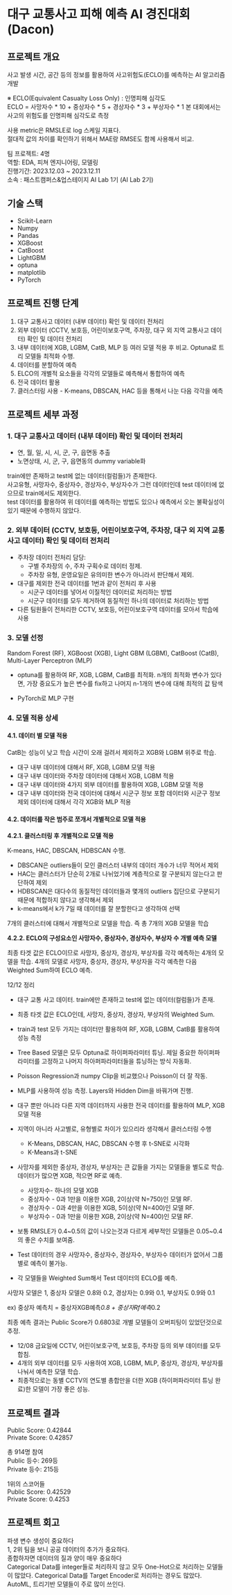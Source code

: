 # 대구 교통사고 피해 예측 AI 경진대회 (Dacon)  
## 프로젝트 개요
사고 발생 시간, 공간 등의 정보를 활용하여 사고위험도(ECLO)를 예측하는 AI 알고리즘 개발  

※ ECLO(Equivalent Casualty Loss Only) : 인명피해 심각도  
ECLO = 사망자수 * 10 + 중상자수 * 5 + 경상자수 * 3 + 부상자수 * 1 본 대회에서는 사고의 위험도를 인명피해 심각도로 측정  

사용 metric은 RMSLE로 log 스케일 지표다.    
절대적 값의 차이를 확인하기 위해서 MAE랑 RMSE도 함께 사용해서 비교. 

팀 프로젝트: 4명   
역할: EDA, 피쳐 엔지니어링, 모델링  
진행기간: 2023.12.03 ~ 2023.12.11  
소속 : 패스트캠퍼스&업스테이지 AI Lab 1기 (AI Lab 2기)  


## 기술 스택
+ Scikit-Learn
+ Numpy
+ Pandas
+ XGBoost
+ CatBoost
+ LightGBM
+ optuna
+ matplotlib
+ PyTorch  


## 프로젝트 진행 단계  
1. 대구 교통사고 데이터 (내부 데이터) 확인 및 데이터 전처리    
2. 외부 데이터 (CCTV, 보호등, 어린이보호구역, 주차장, 대구 외 지역 교통사고 데이터) 확인 및 데이터 전처리  
3. 내부 데이터에 XGB, LGBM, CatB, MLP 등 여러 모델 적용 후 비교. Optuna로 트리 모델들 최적화 수행.  
4. 데이터를 분할하여 예측  
5. ELCO의 개별적 요소들을 각각의 모델들로 예측해서 통합하여 예측  
6. 전국 데이터 활용  
7. 클러스터링 사용 - K-means, DBSCAN, HAC 등을 통해서 나눈 다음 각각을 예측    

## 프로젝트 세부 과정  
### 1. 대구 교통사고 데이터 (내부 데이터) 확인 및 데이터 전처리  
+ 연, 월, 일, 시, 시, 군, 구, 읍면동 추출  
+ 노면상태, 시, 군, 구, 읍면동의 dummy variable화   

train에만 존재하고 test에 없는 데이터(컬럼들)가 존재한다.  
사고유형, 사망자수, 중상자수, 경상자수, 부상자수가 그런 데이터인데 test 데이터에 없으므로 train에서도 제외한다.  
test 데이터를 활용하여 위 데이터를 예측하는 방법도 있으나 예측에서 오는 불확실성이 있기 때문에 수행하지 않았다.  


### 2. 외부 데이터 (CCTV, 보호등, 어린이보호구역, 주차장, 대구 외 지역 교통사고 데이터) 확인 및 데이터 전처리  

+ 주차장 데이터 전처리 담당:  
    + 구별 주차장의 수, 주차 구획수로 데이터 정제.  
    + 주차장 유형, 운영요일은 유의미한 변수가 아니라서 판단해서 제외.  
+ 대구를 제외한 전국 데이터를 1번과 같이 전처리 후 사용  
    + 시군구 데이터를 넣어서 이질적인 데이터로 처리하는 방법  
    + 시군구 데이터를 모두 제거하여 동질적인 하나의 데이터로 처리하는 방법  
+ 다른 팀원들이 전처리한 CCTV, 보호등, 어린이보호구역 데이터를 모아서 학습에 사용  

### 3. 모델 선정  

Random Forest (RF), XGBoost (XGB), Light GBM (LGBM), CatBoost (CatB), Multi-Layer Perceptron (MLP)

+ optuna를 활용하여 RF, XGB, LGBM, CatB를 최적화. 
n개의 최적화 변수가 있다면, 가장 중요도가 높은 변수를 fix하고 나머지 n-1개의 변수에 대해 최적의 값 탐색

+ PyTorch로 MLP 구현  

### 4. 모델 적용 상세  
#### 4.1. 데이터 별 모델 적용  

CatB는 성능이 낮고 학습 시간이 오래 걸려서 제외하고 XGB와 LGBM 위주로 학습.  

+ 대구 내부 데이터에 대해서 RF, XGB, LGBM 모델 적용
+ 대구 내부 데이터와 주차장 데이터에 대해서 XGB, LGBM 적용
+ 대구 내부 데이터와 4가지 외부 데이터를 활용하여 XGB, LGBM 모델 적용
+ 대구 내부 데이터와 전국 데이터에 대해서 시군구 정보 포함 데이터와 시군구 정보 제외 데이터에 대해서 각각 XGB와 MLP 적용  

#### 4.2. 데이터를 작은 범주로 쪼개서 개별적으로 모델 적용 

**4.2.1. 클러스터링 후 개별적으로 모델 적용**  

K-means, HAC, DBSCAN, HDBSCAN 수행.

+ DBSCAN은 outliers들이 모인 클러스터 내부의 데이터 개수가 너무 적어서 제외  
+ HAC는 클러스터가 단순히 2개로 나뉘었기에 계층적으로 잘 구분되지 않는다고 판단하여 제외  
+ HDBSCAN은 대다수의 동질적인 데이터들과 몇개의 outliers 집단으로 구분되기 때문에 적합하지 않다고 생각해서 제외    
+ k-means에서 k가 7일 때 데이터를 잘 분할한다고 생각하여 선택  

7개의 클러스터에 대해서 개별적으로 모델을 학습. 즉 총 7개의 XGB 모델을 학습


**4.2.2. ECLO의 구성요소인 사망자수, 중상자수, 경상자수, 부상자 수 개별 예측 모델**  

최종 타겟 값은 ECLO이므로 사망자, 중상자, 경상자, 부상자를 각각 예측하는 4개의 모델을 학습.
4개의 모델로 사망자, 중상자, 경상자, 부상자을 각각 예측한 다음 Weighted Sum하여 ECLO 예측.  


12/12 정리
- 대구 교통 사고 데이터. train에만 존재하고 test에 없는 데이터(컬럼들)가 존재.
- 최종 타겟 값은 ECLO인데, 사망자, 중상자, 경상자, 부상자의 Weighted Sum.
- train과 test 모두 가지는 데이터만 활용하여 RF, XGB, LGBM, CatB를 활용하여 성능 측정
- Tree Based 모델은 모두 Optuna로 하이퍼파라미터 튜닝. 제일 중요한 하이퍼파라미터를 고정하고 나머지 하아퍼파라미터들을 튜닝하는 방식 자동화.
- Poisson Regression과 numpy Clip을 비교했으나 Poisson이 더 잘 작동.
- MLP를 사용하여 성능 측정. Layers와 Hidden Dim을 바꿔가며 진행.
- 대구 뿐만 아니라 다른 지역 데이터까지 사용한 전국 데이터를 활용하여 MLP, XGB 모델 적용
- 지역이 아니라 사고별로, 유형별로 차이가 있으리라 생각해서 클러스터링 수행
    - K-Means, DBSCAN, HAC, DBSCAN 수행 후 t-SNE로 시각화
    - K-Means과 t-SNE

- 사망자를 제외한 중상자, 경상자, 부상자는 큰 값들을 가지는 모델들을 별도로 학습. 데이터가 많으면 XGB, 적으면 RF로 예측.
    - 사망자수- 하나의 모델 XGB
    - 중상자수 - 0과 1만을 이용한 XGB, 2이상(약 N=750)인 모델 RF.
    - 경상자수 - 0과 4만을 이용한 XGB, 5이상(약 N=400)인 모델 RF.
    - 부상자수 - 0과 1만을 이용한 XGB, 2이상(약 N=400)인 모델 RF.
- 보통 RMSLE가 0.4~0.5의 값이 나오는것과 다르게 세부적인 모델들은 0.05~0.4의 좋은 수치를 보여줌.
- Test 데이터의 경우 사망자수, 중상자수, 경상자수, 부상자수 데이터가 없어서 그룹별로 예측이 불가능.
- 각 모델들을 Weighted Sum해서 Test 데이터의 ECLO를 예측.

사망자 모델은 1, 중상자 모델은 0.8와 0.2, 경상자는 0.9와 0.1, 부상자도 0.9와 0.1

ex) 중상자 예측치 = 중상자XGB예측*0.8 + 중상자Rf예측*0.2

최종 예측 결과는 Public Score가 0.6803로 개별 모델들이 오버피팅이 있었던것으로 추정.  

- 12/08 금요일에 CCTV, 어린이보호구역, 보호등, 주차장 등의 외부 데이터를 모두 합침.
- 4개의 외부 데이터를 모두 사용하여 XGB, LGBM, MLP, 중상자, 경상자, 부상자를 나눠서 예측한 모델 학습.
- 최종적으로는 동별 CCTV의 연도별 총합만을 더한 XGB (하이퍼파라미터 튜닝 완료)한 모델이 가장 좋은 성능.

## 프로젝트 결과  
Public Score: 0.42844  
Private Score: 0.42857  

총 914명 참여  
Public 등수: 269등  
Private 등수: 215등  


1위의 스코어들  
Public Score: 0.42529  
Private Score: 0.4253  


## 프로젝트 회고  
파생 변수 생성이 중요하다  
1, 2위 팀을 보니 공공 데이터의 추가가 중요하다.  
종합하자면 데이터의 질과 양이 매우 중요하다  
Categorical Data를 integer들로 처리하지 않고 모두 One-Hot으로 처리하는 모델들이 많았다.
Categorical Data를 Target Encoder로 처리하는 경우도 많았다.
AutoML, 트리기반 모델들이 주로 많이 쓰인다.


